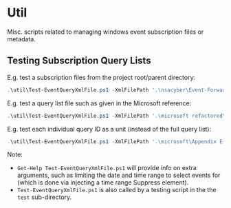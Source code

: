# Util

Misc. scripts related to managing windows event subscription files or metadata.

## Testing Subscription Query Lists

E.g. test a subscription files from the project root/parent directory:

```PowerShell
.\util\Test-EventQueryXmlFile.ps1 -XmlFilePath '.\nsacyber\Event-Forwarding-Guidance\Subscriptions\NT6\AccountLogons.xml'
```

E.g. test a query list file such as given in the Microsoft reference:

```PowerShell
.\util\Test-EventQueryXmlFile.ps1 -XmlFilePath '.\microsoft refactored\Appendix E - Annotated baseline subscription event query (refactored).xml'
```

E.g. test each individual query ID as a unit (instead of the full query list):

```PowerShell
.\util\Test-EventQueryXmlFile.ps1 -XmlFilePath '.\microsoft\Appendix E - Annotated baseline subscription event query.xml' -UnitTest 'EachQuery'
```

Note:

- `Get-Help Test-EventQueryXmlFile.ps1` will provide info on extra arguments, such as limiting the date and time range to select events for (which is done via injecting a time range Suppress element).
- `Test-EventQueryXmlFile.ps1` is also called by a testing script in the the `test` sub-directory.
